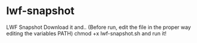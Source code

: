 # lwf-snapshot
LWF Snapshot
Download it and..
(Before run, edit the file in the proper way editing the variables PATH)
chmod +x lwf-snapshot.sh and run it!

